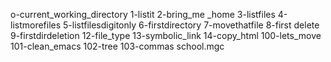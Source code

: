 o-current_working_directory
1-listit
2-bring_me _home
3-listfiles
4-listmorefiles
5-listfilesdigitonly 
6-firstdirectory
7-movethatfile
8-first delete
9-firstdirdeletion
12-file_type
13-symbolic_link
14-copy_html
100-lets_move
101-clean_emacs
102-tree
103-commas
school.mgc
